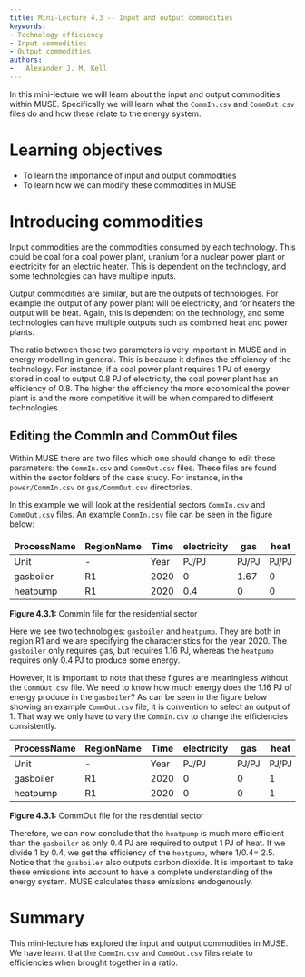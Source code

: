 ```yaml
---
title: Mini-Lecture 4.3 -- Input and output commodities
keywords:
- Technology efficiency
- Input commodities
- Output commodities
authors:
-   Alexander J. M. Kell
---
```


In this mini-lecture we will learn about the input and output commodities within MUSE. Specifically we will learn what the `CommIn.csv` and `CommOut.csv` files do and how these relate to the energy system.

# Learning objectives

- To learn the importance of input and output commodities
- To learn how we can modify these commodities in MUSE

# Introducing commodities

Input commodities are the commodities consumed by each technology. This could be coal for a coal power plant, uranium for a nuclear power plant or electricity for an electric heater. This is dependent on the technology, and some technologies can have multiple inputs.

Output commodities are similar, but are the outputs of technologies. For example the output of any power plant will be electricity, and for heaters the output will be heat. Again, this is dependent on the technology, and some technologies can have multiple outputs such as combined heat and power plants.

The ratio between these two parameters is very important in MUSE and in energy modelling in general. This is because it defines the efficiency of the technology. For instance, if a coal power plant requires 1 PJ of energy stored in coal to output 0.8 PJ of electricity, the coal power plant has an efficiency of 0.8. The higher the efficiency the more economical the power plant is and the more competitive it will be when compared to different technologies.

## Editing the CommIn and CommOut files

Within MUSE there are two files which one should change to edit these parameters: the `CommIn.csv` and `CommOut.csv` files. These files are found within the sector folders of the case study. For instance, in the `power/CommIn.csv` or `gas/CommOut.csv` directories.

In this example we will look at the residential sectors `CommIn.csv` and `CommOut.csv` files. An example `CommIn.csv` file can be seen in the figure below:

|ProcessName|RegionName|Time|electricity|gas|heat|CO2f|wind|
|-----------|----------|----|-----------|---|----|----|----|
|Unit|-|Year|PJ/PJ|PJ/PJ|PJ/PJ|kt/PJ|PJ/PJ|
|gasboiler|R1|2020|0|1.67|0|0|0|
|heatpump|R1|2020|0.4|0|0|0|0|

**Figure 4.3.1:** CommIn file for the residential sector

Here we see two technologies: `gasboiler` and `heatpump`. They are both in region R1 and we are specifying the characteristics for the year 2020. The `gasboiler` only requires gas, but requires 1.16 PJ, whereas the `heatpump` requires only 0.4 PJ to produce some energy.

However, it is important to note that these figures are meaningless without the `CommOut.csv` file. We need to know how much energy does the 1.16 PJ of energy produce in the `gasboiler`? As can be seen in the figure below showing an example `CommOut.csv` file, it is convention to select an output of 1. That way we only have to vary the `CommIn.csv` to change the efficiencies consistently.

|ProcessName|RegionName|Time|electricity|gas|heat|CO2f|wind|
|-----------|----------|----|-----------|---|----|----|----|
|Unit|-|Year|PJ/PJ|PJ/PJ|PJ/PJ|kt/PJ|PJ/PJ|
|gasboiler|R1|2020|0|0|1|64.71|0|
|heatpump|R1|2020|0|0|1|0|0|

**Figure 4.3.1:** CommOut file for the residential sector

Therefore, we can now conclude that the `heatpump` is much more efficient than the `gasboiler` as only 0.4 PJ are required to output 1 PJ of heat. If we divide 1 by 0.4, we get the efficiency of the `heatpump`, where 1/0.4= 2.5. Notice that the `gasboiler` also outputs carbon dioxide. It is important to take these emissions into account to have a complete understanding of the energy system. MUSE calculates these emissions endogenously.

# Summary

This mini-lecture has explored the input and output commodities in MUSE. We have learnt that the `CommIn.csv` and `CommOut.csv` files relate to efficiencies when brought together in a ratio.

